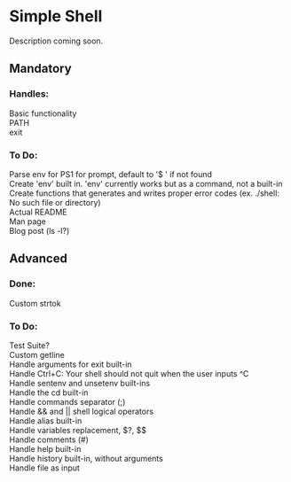 # Simple Shell
Description coming soon.

## Mandatory
### Handles:
Basic functionality\
PATH\
exit

### To Do:
Parse env for PS1 for prompt, default to '$ ' if not found\
Create 'env' built in. 'env' currently works but as a command, not a built-in\
Create functions that generates and writes proper error codes
(ex. ./shell: No such file or directory)\
Actual README\
Man page\
Blog post (ls -l?)


## Advanced
### Done:
Custom strtok

### To Do:
Test Suite?\
Custom getline\
Handle arguments for exit built-in\
Handle Ctrl+C: Your shell should not quit when the user inputs ^C\
Handle sentenv and unsetenv built-ins\
Handle the cd built-in\
Handle commands separator (;)\
Handle && and || shell logical operators\
Handle alias built-in\
Handle variables replacement, $?, $$\
Handle comments (#)\
Handle help built-in\
Handle history built-in, without arguments\
Handle file as input

